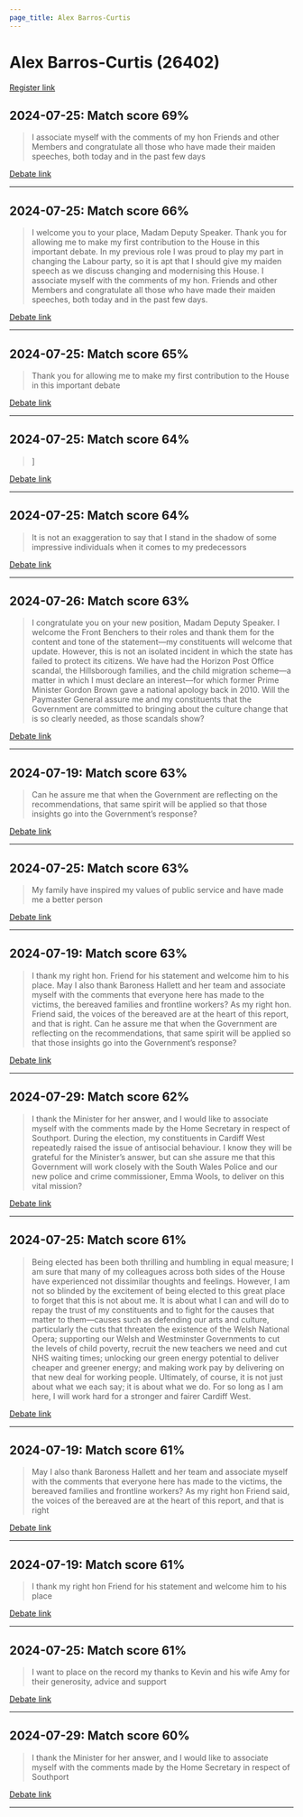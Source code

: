 ```yaml
---
page_title: Alex Barros-Curtis
---
```


# Alex Barros-Curtis  (26402)

[Register link](https://www.theyworkforyou.com/mp/26402/register)



## 2024-07-25: Match score 69%

>I associate myself with the comments of my hon Friends and other Members and congratulate all those who have made their maiden speeches, both today and in the past few days

[Debate link](https://www.theyworkforyou.com/debates/?id=2024-07-25e.886.1) 

---



## 2024-07-25: Match score 66%

>I welcome you to your place, Madam Deputy Speaker. Thank you for allowing me to make my first contribution to the House in this important debate. In my previous role I was proud to play my part in changing the Labour party, so it is apt that I should give my maiden speech as we discuss changing and modernising this House. I associate myself with the comments of my hon. Friends and other Members and congratulate all those who have made their maiden speeches, both today and in the past few days.

[Debate link](https://www.theyworkforyou.com/debates/?id=2024-07-25e.886.1) 

---



## 2024-07-25: Match score 65%

>Thank you for allowing me to make my first contribution to the House in this important debate

[Debate link](https://www.theyworkforyou.com/debates/?id=2024-07-25e.886.1) 

---



## 2024-07-25: Match score 64%

>]

[Debate link](https://www.theyworkforyou.com/debates/?id=2024-07-25e.886.1) 

---



## 2024-07-25: Match score 64%

>It is not an exaggeration to say that I stand in the shadow of some  impressive individuals when it comes to my predecessors

[Debate link](https://www.theyworkforyou.com/debates/?id=2024-07-25e.886.1) 

---



## 2024-07-26: Match score 63%

>I congratulate you on your new position, Madam Deputy Speaker. I welcome the Front Benchers to their roles and thank them for the content and tone of the statement—my constituents will welcome that update.  However, this is not an isolated incident in which the state has failed to protect its citizens. We have had the Horizon Post Office scandal, the Hillsborough families, and the child migration scheme—a matter in which I must declare an interest—for which former Prime Minister Gordon Brown gave a national apology back in 2010. Will the Paymaster General assure me and my constituents that the Government are committed to bringing about the culture change that is so clearly needed, as those scandals show?

[Debate link](https://www.theyworkforyou.com/debates/?id=2024-07-26d.930.4) 

---



## 2024-07-19: Match score 63%

>Can he assure me that when the Government are reflecting on the recommendations, that same spirit will be applied so that those insights go into the Government’s response?

[Debate link](https://www.theyworkforyou.com/debates/?id=2024-07-19b.295.3) 

---



## 2024-07-25: Match score 63%

>My family have inspired my values of public service and have made me a better person

[Debate link](https://www.theyworkforyou.com/debates/?id=2024-07-25e.886.1) 

---



## 2024-07-19: Match score 63%

>I thank my right hon. Friend for his statement and welcome him to his place. May I also thank Baroness Hallett and her team and associate myself with the comments that everyone here has made to the victims, the bereaved families and frontline workers? As my right hon. Friend said, the voices of the bereaved are at the heart of this report, and that is right. Can he assure me that when the Government are reflecting on the recommendations, that same spirit will be applied so that those insights go into the Government’s response?

[Debate link](https://www.theyworkforyou.com/debates/?id=2024-07-19b.295.3) 

---



## 2024-07-29: Match score 62%

>I thank the Minister for her answer, and I would like to associate myself with the comments made by the Home Secretary in respect of Southport. During the election, my constituents in Cardiff West repeatedly raised the issue of antisocial behaviour. I know they will be grateful for the Minister’s answer, but can she assure me that this Government will work closely with the South Wales Police and our new police and crime commissioner, Emma Wools, to deliver on this vital mission?

[Debate link](https://www.theyworkforyou.com/debates/?id=2024-07-29c.1022.9) 

---



## 2024-07-25: Match score 61%

>Being elected has been both thrilling and humbling in equal measure; I am sure that many of my colleagues across both sides of the House have experienced not dissimilar thoughts and feelings. However, I am not so blinded by the excitement of being elected to this great place to forget that this is not about me. It is about what I can and will do to repay the trust of my constituents and to fight for the causes that matter to them—causes such as defending our arts and culture, particularly the cuts that threaten the existence of the Welsh National Opera; supporting our Welsh and Westminster Governments to cut the levels of child poverty, recruit the new teachers we need and cut NHS waiting times; unlocking our green energy potential to deliver cheaper and greener energy; and making work pay by delivering on that new deal for working people. Ultimately, of course, it is not just about what we each say; it is about what we do. For so long as I am here, I will work hard for a stronger and fairer Cardiff West.

[Debate link](https://www.theyworkforyou.com/debates/?id=2024-07-25e.886.1) 

---



## 2024-07-19: Match score 61%

>May I also thank Baroness Hallett and her team and associate myself with the comments that everyone here has made to the victims, the bereaved families and frontline workers? As my right hon Friend said, the voices of the bereaved are at the heart of this report, and that is right

[Debate link](https://www.theyworkforyou.com/debates/?id=2024-07-19b.295.3) 

---



## 2024-07-19: Match score 61%

>I thank my right hon Friend for his statement and welcome him to his place

[Debate link](https://www.theyworkforyou.com/debates/?id=2024-07-19b.295.3) 

---



## 2024-07-25: Match score 61%

>I want to place on the record my thanks to Kevin and his wife Amy for their generosity, advice and support

[Debate link](https://www.theyworkforyou.com/debates/?id=2024-07-25e.886.1) 

---



## 2024-07-29: Match score 60%

>I thank the Minister for her answer, and I would like to associate myself with the comments made by the Home Secretary in respect of Southport

[Debate link](https://www.theyworkforyou.com/debates/?id=2024-07-29c.1022.9) 

---

